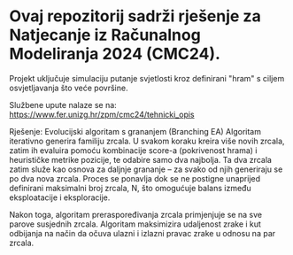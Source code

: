 # Ovaj repozitorij sadrži rješenje za Natjecanje iz Računalnog Modeliranja 2024 (CMC24).
Projekt uključuje simulaciju putanje svjetlosti kroz definirani "hram" s ciljem osvjetljavanja što veće površine.

Službene upute nalaze se na: https://www.fer.unizg.hr/zpm/cmc24/tehnicki_opis

Rješenje: Evolucijski algoritam s grananjem (Branching EA)
Algoritam iterativno generira familiju zrcala. U svakom koraku kreira više novih zrcala, zatim ih evaluira pomoću kombinacije score-a (pokrivenost hrama) i heurističke metrike pozicije, te odabire samo dva najbolja. Ta dva zrcala zatim služe kao osnova za daljnje grananje – za svako od njih generiraju se po dva nova zrcala. Proces se ponavlja dok se ne postigne unaprijed definirani maksimalni broj zrcala, N, što omogućuje balans između eksploatacije i eksploracije.

Nakon toga, algoritam preraspoređivanja zrcala primjenjuje se na sve parove susjednih zrcala. Algoritam maksimizira udaljenost zrake i kut odbijanja na način da očuva ulazni i izlazni pravac zrake u odnosu na par zrcala.
